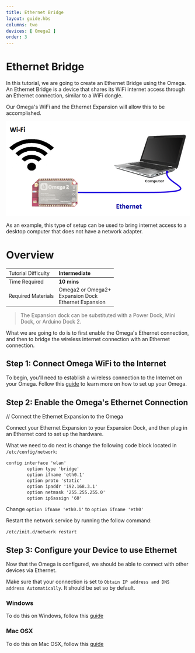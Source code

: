```yaml
---
title: Ethernet Bridge
layout: guide.hbs
columns: two
devices: [ Omega2 ]
order: 3
---
```


# Ethernet Bridge


In this tutorial, we are going to create an Ethernet Bridge using the Omega. An Ethernet Bridge is a device that shares its WiFi internet access through an Ethernet connection, similar to a WiFi dongle.

Our Omega's WiFi and the Ethernet Expansion will allow this to be accomplished.

![illustration](../img/ethernet-bridge-illustration.png)

As an example, this type of setup can be used to bring internet access to a desktop computer that does not have a network adapter.

# Overview

| <span style="font-weight:normal">Tutorial Difficulty</span> | Intermediate |
| :--- | :--- |
| Time Required| **10 mins** |
| Required Materials | Omega2 or Omega2+<br>Expansion Dock<br>Ethernet Expansion |

>The Expansion dock can be substituted with a Power Dock, Mini Dock, or Arduino Dock 2.

What we are going to do is to first enable the Omega's Ethernet connection, and then to bridge the wireless internet connection with an Ethernet connection.


[//]: # (The Steps)

## Step 1: Connect Omega WiFi to the Internet

To begin, you'll need to establish a wireless connection to the Internet on your Omega. Follow this [guide](../Get-Started) to learn more on how to set up your Omega.


[//]: # (Step 2)

## Step 2: Enable the Omega's Ethernet Connection

// Connect the Ethernet Expansion to the Omega

Connect your Ethernet Expansion to your Expansion Dock, and then plug in an Ethernet cord to set up the hardware.

What we need to do next is change the following code block located in `/etc/config/network`:

```
config interface 'wlan'
        option type 'bridge'
        option ifname 'eth0.1'
        option proto 'static'
        option ipaddr '192.168.3.1'
        option netmask '255.255.255.0'
        option ip6assign '60'

```

Change `option ifname 'eth0.1'` to `option ifname 'eth0'`


Restart the network service by running the follow command:
```
/etc/init.d/network restart
```



[//]: # (Step 3)
## Step 3: Configure your Device to use Ethernet

Now that the Omega is configured, we should be able to connect with other devices via Ethernet.

Make sure that your connection is set to `Obtain IP address and DNS address Automatically`. It should be set so by default.


### Windows
To do this on Windows, follow this [guide](http://www.computerhope.com/issues/ch001048.htm)


### Mac OSX
To do this on Mac OSX, follow this [guide](https://www.cs.cmu.edu/~help/networking/dhcp_info/dhcp_mac.html)

[//]: # (### Linux)

[//]: # (Not sure how to do or how to test that this actually does the thing?)
